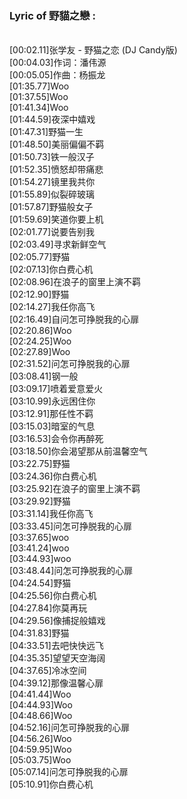 <h3>Lyric of 野貓之戀 :</h3><p><br>[00:02.11]张学友 - 野猫之恋 (DJ Candy版)
<br>[00:04.03]作词：潘伟源
<br>[00:05.05]作曲：杨振龙
<br>[01:35.77]Woo
<br>[01:37.55]Woo
<br>[01:41.34]Woo
<br>[01:44.59]夜深中嬉戏
<br>[01:47.31]野猫一生
<br>[01:48.50]美丽偏偏不羁
<br>[01:50.73]铁一般汉子
<br>[01:52.35]愤怒却带痛悲
<br>[01:54.27]镜里我共你
<br>[01:55.89]似裂碎玻璃
<br>[01:57.87]野猫般女子
<br>[01:59.69]笑道你要上机
<br>[02:01.77]说要告别我
<br>[02:03.49]寻求新鲜空气
<br>[02:05.77]野猫
<br>[02:07.13]你白费心机
<br>[02:08.96]在浪子的窗里上演不羁
<br>[02:12.90]野猫
<br>[02:14.27]我任你高飞
<br>[02:16.49]自问怎可挣脱我的心扉
<br>[02:20.86]Woo
<br>[02:24.25]Woo
<br>[02:27.89]Woo
<br>[02:31.52]问怎可挣脱我的心扉
<br>[03:08.41]钢一般
<br>[03:09.17]喷着爱意爱火
<br>[03:10.99]永远困住你
<br>[03:12.91]那任性不羁
<br>[03:15.03]暗室的气息
<br>[03:16.53]会令你再醉死
<br>[03:18.50]你会渴望那从前温馨空气
<br>[03:22.75]野猫
<br>[03:24.36]你白费心机
<br>[03:25.92]在浪子的窗里上演不羁
<br>[03:29.92]野猫
<br>[03:31.14]我任你高飞
<br>[03:33.45]问怎可挣脱我的心扉
<br>[03:37.65]woo
<br>[03:41.24]woo
<br>[03:44.93]woo
<br>[03:48.44]问怎可挣脱我的心扉
<br>[04:24.54]野猫
<br>[04:25.56]你白费心机
<br>[04:27.84]你莫再玩
<br>[04:29.56]像捕捉般嬉戏
<br>[04:31.83]野猫
<br>[04:33.51]去吧快快远飞
<br>[04:35.35]望望天空海阔
<br>[04:37.65]冷冰空间
<br>[04:39.12]那像温馨心扉
<br>[04:41.44]Woo
<br>[04:44.93]Woo
<br>[04:48.66]Woo
<br>[04:52.16]问怎可挣脱我的心扉
<br>[04:56.26]Woo
<br>[04:59.95]Woo
<br>[05:03.75]Woo
<br>[05:07.14]问怎可挣脱我的心扉
<br>[05:10.91]你白费心机
</p>